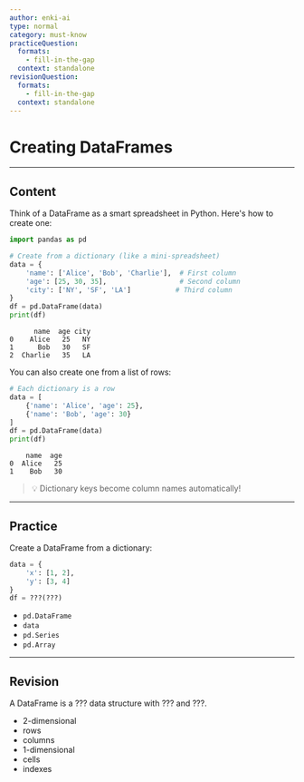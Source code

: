 ```yaml
---
author: enki-ai
type: normal
category: must-know
practiceQuestion:
  formats:
    - fill-in-the-gap
  context: standalone
revisionQuestion:
  formats:
    - fill-in-the-gap
  context: standalone
---
```


# Creating DataFrames

---

## Content

Think of a DataFrame as a smart spreadsheet in Python. Here's how to create one:

```python
import pandas as pd

# Create from a dictionary (like a mini-spreadsheet)
data = {
    'name': ['Alice', 'Bob', 'Charlie'],  # First column
    'age': [25, 30, 35],                  # Second column
    'city': ['NY', 'SF', 'LA']           # Third column
}
df = pd.DataFrame(data)
print(df)
```
```
      name  age city
0    Alice   25   NY
1      Bob   30   SF
2  Charlie   35   LA
```

You can also create one from a list of rows:
```python
# Each dictionary is a row
data = [
    {'name': 'Alice', 'age': 25},
    {'name': 'Bob', 'age': 30}
]
df = pd.DataFrame(data)
print(df)
```
```
    name  age
0  Alice   25
1    Bob   30
```

> 💡 Dictionary keys become column names automatically!

---

## Practice

Create a DataFrame from a dictionary:

```python
data = {
    'x': [1, 2],
    'y': [3, 4]
}
df = ???(???)
```

- `pd.DataFrame`
- `data`
- `pd.Series`
- `pd.Array`

---

## Revision

A DataFrame is a ??? data structure with ??? and ???.

- 2-dimensional
- rows
- columns
- 1-dimensional
- cells
- indexes 